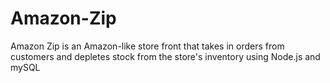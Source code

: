 # Amazon-Zip

Amazon Zip is an Amazon-like store front that takes in orders from customers and depletes stock from the store's inventory using Node.js and mySQL
